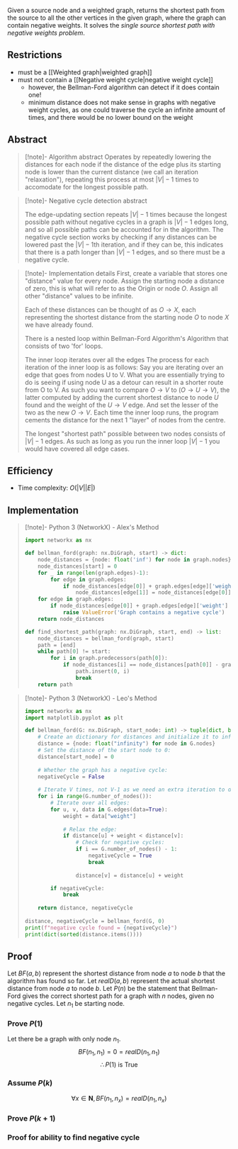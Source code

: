 Given a source node and a weighted graph, returns the shortest path from the source to all the other vertices in the given graph, where the graph can contain negative weights. It solves the *single source shortest path with negative weights problem*.
## Restrictions
- must be a [[Weighted graph|weighted graph]]
- must not contain a [[Negative weight cycle|negative weight cycle]]
	- however, the Bellman-Ford algorithm can detect if it does contain one!
	- minimum distance does not make sense in graphs with negative weight cycles, as one could traverse the cycle an infinite amount of times, and there would be no lower bound on the weight
## Abstract
> [!note]- Algorithm abstract
> Operates by repeatedly lowering the distances for each node if the distance of the edge plus its starting node is lower than the current distance (we call an iteration "relaxation"), repeating this process at most $|V|-1$ times to accomodate for the longest possible path.

> [!note]- Negative cycle detection abstract
> 
> The edge-updating section repeats $|V|-1$ times because the longest possible path without negative cycles in a graph is $|V|-1$ edges long, and so all possible paths can be accounted for in the algorithm. The negative cycle section works by checking if any distances can be lowered past the $|V|-1$th iteration, and if they can be, this indicates that there is a path longer than $|V|-1$ edges, and so there must be a negative cycle.

> [!note]- Implementation details
> First, create a variable that stores one "distance" value for every node. Assign the starting node a distance of zero, this is what will refer to as the Origin or node $O$. Assign all other "distance" values to be infinite.
> 
> Each of these distances can be thought of as $O\to X$, each representing the shortest distance from the starting node $O$ to node $X$ we have already found.
> 
> There is a nested loop within Bellman-Ford Algorithm's Algorithm that consists of two 'for' loops.
> 
> The inner loop iterates over all the edges
> The process for each iteration of the inner loop is as follows: 
> Say you are iterating over an edge that goes from nodes U to V. What you are essentially trying to do is seeing if using node U as a detour can result in a shorter route from O to V.
> As such you want to compare  $O\to V$ to $(O\to U\to V)$, the latter computed by adding the current shortest distance to node $U$ found and the weight of the $U \to V$ edge. And set the lesser of the two as the new $O\to V$.
> Each time the inner loop runs, the program cements the distance for the next 1 "layer" of nodes from the centre.
> 
> The longest "shortest path" possible between two nodes consists of $|V|-1$ edges. As such as long as you run the inner loop $|V|-1$ you would have covered all edge cases.
> 
## Efficiency
- Time complexity: $O(|V||E|)$
## Implementation
> [!note]- Python 3 (NetworkX) - Alex's Method
> ```python
> import networkx as nx
> 
> def bellman_ford(graph: nx.DiGraph, start) -> dict:
>     node_distances = {node: float('inf') for node in graph.nodes}
>     node_distances[start] = 0
>     for _ in range(len(graph.edges)-1):
>         for edge in graph.edges:
>             if node_distances[edge[0]] + graph.edges[edge]['weight'] < node_distances[edge[1]]:
>                 node_distances[edge[1]] = node_distances[edge[0]] + graph.edges[edge]['weight']
>     for edge in graph.edges:
>         if node_distances[edge[0]] + graph.edges[edge]['weight'] < node_distances[edge[1]]:
>             raise ValueError('Graph contains a negative cycle')
>     return node_distances
> 
> def find_shortest_path(graph: nx.DiGraph, start, end) -> list:
>     node_distances = bellman_ford(graph, start)
>     path = [end]
>     while path[0] != start:
>         for i in graph.predecessors(path[0]):
>             if node_distances[i] == node_distances[path[0]] - graph.edges[i,path[0]]['weight']:
>                 path.insert(0, i)
>                 break
>     return path
> ```

> [!note]- Python 3 (NetworkX) - Leo's Method
> ```python
> import networkx as nx
> import matplotlib.pyplot as plt
> 
> def bellman_ford(G: nx.DiGraph, start_node: int) -> tuple[dict, bool]:
>     # Create an dictionary for distances and initialize it to infinity for all nodes:
>     distance = {node: float("infinity") for node in G.nodes}
>     # Set the distance of the start node to 0:
>     distance[start_node] = 0
>     
>     # Whether the graph has a negative cycle:
>     negativeCycle = False
>     
>     # Iterate V times, not V-1 as we need an extra iteration to detect negative cycles:
>     for i in range(G.number_of_nodes()):
>         # Iterate over all edges:
>         for u, v, data in G.edges(data=True):
>             weight = data["weight"]
>             
>             # Relax the edge:
>             if distance[u] + weight < distance[v]:
>                 # Check for negative cycles:
>                 if i == G.number_of_nodes() - 1:
>                     negativeCycle = True
>                     break
>                 
>                 distance[v] = distance[u] + weight
> 
>         if negativeCycle:
>             break
>         
>     return distance, negativeCycle
>     
> distance, negativeCycle = bellman_ford(G, 0)
> print(f"negative cycle found = {negativeCycle}")
> print(dict(sorted(distance.items())))
> ```


## Proof

Let $BF(a,b)$ represent the shortest distance from node $a$ to node $b$ that the algorithm has found so far.
Let $realD(a,b)$ represent the actual shortest distance from node $a$ to node $b$.
Let $P(n)$ be the statement that Bellman-Ford gives the correct shortest path for a graph with $n$ nodes, given no negative cycles.
Let $n_{1}$ be starting node.

### Prove $P(1)$

Let there be a graph with only node $n_{1}$.
$$BF(n_{1},n_{1}) = 0=realD(n_{1},n_{1})$$
$$\therefore P(1) \text{ is True}$$

### Assume $P(k)$
$$\forall x \in \mathbf{N},BF(n_{1},n_{x}) =realD(n_{1},n_{x})$$
### Prove $P(k+1)$





### Proof for ability to find negative cycle

